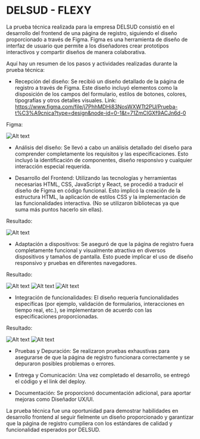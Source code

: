 # DELSUD - FLEXY

La prueba técnica realizada para la empresa DELSUD consistió en el desarrollo del frontend de una página de registro, siguiendo el diseño proporcionado a través de Figma. Figma es una herramienta de diseño de interfaz de usuario que permite a los diseñadores crear prototipos interactivos y compartir diseños de manera colaborativa.

Aquí hay un resumen de los pasos y actividades realizadas durante la prueba técnica:

- Recepción del diseño: Se recibió un diseño detallado de la página de registro a través de Figma. Este diseño incluyó elementos como la disposición de los campos del formulario, estilos de botones, colores, tipografías y otros detalles visuales. Link: https://www.figma.com/file/j7PhhMDHi83NosWXWTt2PU/Prueba-t%C3%A9cnica?type=design&node-id=0-1&t=71ZmClGXf9ACJn6d-0

Figma:

![Alt text](image.png)

- Análisis del diseño: Se llevó a cabo un análisis detallado del diseño para comprender completamente los requisitos y las especificaciones. Esto incluyó la identificación de componentes, diseño responsivo y cualquier interacción especial requerida.

- Desarrollo del Frontend: Utilizando las tecnologías y herramientas necesarias HTML, CSS, JavaScript y React, se procedió a traducir el diseño de Figma en código funcional. Esto implicó la creación de la estructura HTML, la aplicación de estilos CSS y la implementación de las funcionalidades interactiva. (No se utilizaron bibliotecas ya que suma más puntos hacerlo sin ellas).

Resultado:

![Alt text](image-2.png)

- Adaptación a dispositivos: Se aseguró de que la página de registro fuera completamente funcional y visualmente atractiva en diversos dispositivos y tamaños de pantalla. Esto puede implicar el uso de diseño responsivo y pruebas en diferentes navegadores.

Resultado: 

![Alt text](image-3.png) ![Alt text](image-4.png) ![Alt text](image-5.png)

- Integración de funcionalidades: El diseño requería funcionalidades específicas (por ejemplo, validación de formularios, interacciones en tiempo real, etc.), se implementaron de acuerdo con las especificaciones proporcionadas.

Resultado: 

![Alt text](image-6.png) ![Alt text](image-7.png)

- Pruebas y Depuración: Se realizaron pruebas exhaustivas para asegurarse de que la página de registro funcionara correctamente y se depuraron posibles problemas o errores.

- Entrega y Comunicación: Una vez completado el desarrollo, se entregó el código y el link del deploy.

- Documentación: Se proporcionó documentación adicional, para aportar mejoras como Diseñador UX/UI.

La prueba técnica fue una oportunidad para demostrar habilidades en desarrollo frontend al seguir fielmente un diseño proporcionado y garantizar que la página de registro cumpliera con los estándares de calidad y funcionalidad esperados por DELSUD.